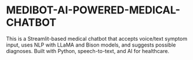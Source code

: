 # MEDIBOT-AI-POWERED-MEDICAL-CHATBOT
This is a Streamlit-based medical chatbot that accepts voice/text symptom input, uses NLP with LLaMA and Bison models, and suggests possible diagnoses. Built with Python, speech-to-text, and AI for healthcare. 
